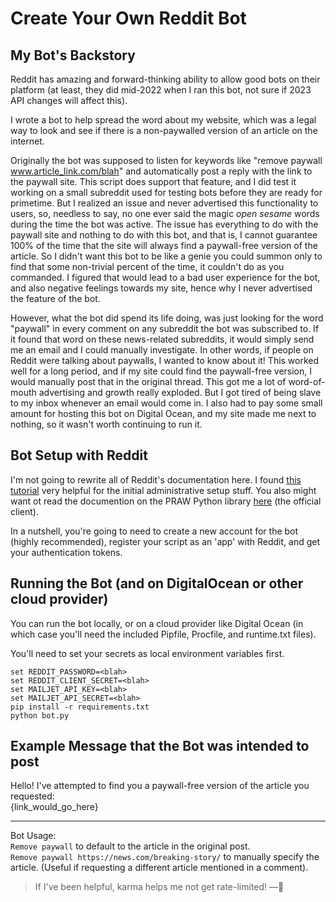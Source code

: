 # Create Your Own Reddit Bot

## My Bot's Backstory

Reddit has amazing and forward-thinking ability to allow good bots on their platform (at least, they did mid-2022 when I ran this bot, not sure if 2023 API changes will affect this).  

I wrote a bot to help spread the word about my website, which was a legal way to look and see if there is a non-paywalled version of an article on the internet.

Originally the bot was supposed to listen for keywords like "remove paywall www.article_link.com/blah" and automatically post a reply with the link to the paywall site.  This script does support that feature, and I did test it working on a small subreddit used for testing bots before they are ready for primetime.  But I realized an issue and never advertised this functionality to users, so, needless to say, no one ever said the magic *open sesame* words during the time the bot was active.  The issue has everything to do with the paywall site and nothing to do with this bot, and that is, I cannot guarantee 100% of the time that the site will always find a paywall-free version of the article.  So I didn't want this bot to be like a genie you could summon only to find that some non-trivial percent of the time, it couldn't do as you commanded.  I figured that would lead to a bad user experience for the bot, and also negative feelings towards my site, hence why I never advertised the feature of the bot.

However, what the bot did spend its life doing, was just looking for the word "paywall" in every comment on any subreddit the bot was subscribed to.  If it found that word on these news-related subreddits, it would simply send me an email and I could manually investigate.  In other words, if people on Reddit were talking about paywalls, I wanted to know about it!  This worked well for a long period, and if my site could find the paywall-free version, I would manually post that in the original thread.  This got me a lot of word-of-mouth advertising and growth really exploded.  But I got tired of being slave to my inbox whenever an email would come in.  I also had to pay some small amount for hosting this bot on Digital Ocean, and my site made me next to nothing, so it wasn't worth continuing to run it.

## Bot Setup with Reddit

I'm not going to rewrite all of Reddit's documentation here.  I found [this tutorial](https://new.pythonforengineers.com/blog/build-a-reddit-bot-part-1/) very helpful for the initial administrative setup stuff.  You also might want ot read the documention on the PRAW Python library [here](https://praw.readthedocs.io/en/stable/) (the official client).

In a nutshell, you're going to need to create a new account for the bot (highly recommended), register your script as an 'app' with Reddit, and get your authentication tokens.

## Running the Bot (and on DigitalOcean or other cloud provider)

You can run the bot locally, or on a cloud provider like Digital Ocean (in which case you'll need the included Pipfile, Procfile, and runtime.txt files).

You'll need to set your secrets as local environment variables first.

```
set REDDIT_PASSWORD=<blah>
set REDDIT_CLIENT_SECRET=<blah>
set MAILJET_API_KEY=<blah>
set MAILJET_API_SECRET=<blah>
pip install -r requirements.txt
python bot.py
```

## Example Message that the Bot was intended to post

Hello! I've attempted to find you a paywall-free version of the article you requested:  
{link_would_go_here}  

___

Bot Usage:  
`Remove paywall` to default to the article in the original post.  
`Remove paywall https://news.com/breaking-story/` to manually specify the article.  (Useful if requesting a different article mentioned in a comment).  

> If I've been helpful, karma helps me not get rate-limited! &mdash;🤖  

